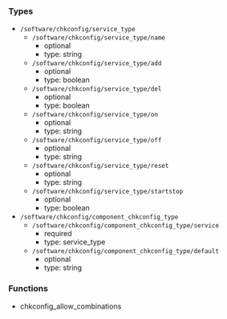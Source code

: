 ### Types

- `/software/chkconfig/service_type`
    - `/software/chkconfig/service_type/name`
        - optional
        - type: string
    - `/software/chkconfig/service_type/add`
        - optional
        - type: boolean
    - `/software/chkconfig/service_type/del`
        - optional
        - type: boolean
    - `/software/chkconfig/service_type/on`
        - optional
        - type: string
    - `/software/chkconfig/service_type/off`
        - optional
        - type: string
    - `/software/chkconfig/service_type/reset`
        - optional
        - type: string
    - `/software/chkconfig/service_type/startstop`
        - optional
        - type: boolean
- `/software/chkconfig/component_chkconfig_type`
    - `/software/chkconfig/component_chkconfig_type/service`
        - required
        - type: service_type
    - `/software/chkconfig/component_chkconfig_type/default`
        - optional
        - type: string

### Functions

- chkconfig_allow_combinations